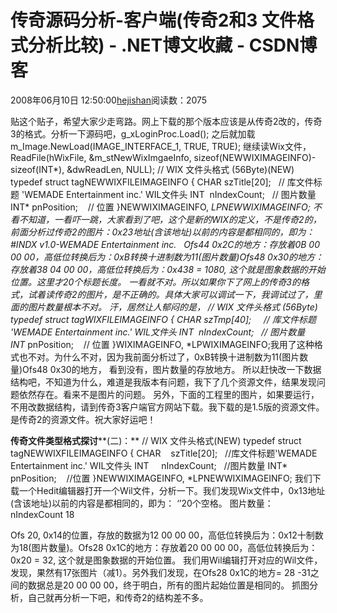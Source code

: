 
# 传奇源码分析-客户端(传奇2和3 文件格式分析比较) - .NET博文收藏 - CSDN博客


2008年06月10日 12:50:00[hejishan](https://me.csdn.net/hejishan)阅读数：2075


贴这个贴子，希望大家少走弯路。网上下载的那个版本应该是从传奇2改的，传奇3的格式。分析一下源码吧，g_xLoginProc.Load(); 之后就加载m_Image.NewLoad(IMAGE_INTERFACE_1, TRUE, TRUE);
继续读Wix文件，
ReadFile(hWixFile, &m_stNewWixImgaeInfo, sizeof(NEWWIXIMAGEINFO)-sizeof(INT*), &dwReadLen, NULL);
// WIX 文件头格式 (56Byte)(NEW)
typedef struct tagNEWWIXFILEIMAGEINFO
{
CHAR szTitle[20];   // 库文件标题 'WEMADE Entertainment inc.' WIL文件头
INT  nIndexCount;   // 图片数量
INT* pnPosition;    // 位置
}NEWWIXIMAGEINFO, *LPNEWWIXIMAGEINFO;
不看不知道，一看吓一跳，大家看到了吧，这个是新的WIX的定义，不是传奇2的，前面分析过传奇2的图片：0x23地址(含该地址)以前的内容是都相同的，即为：\#INDX v1.0-WEMADE Entertainment inc.   Ofs44 0x2C的地方：存放着0B 00 00 00，高低位转换后为：0xB转换十进制数为11(图片数量)Ofs48 0x30的地方：存放着38 04 00 00，高低位转换后为：0x438 = 1080, 这个就是图象数据的开始位置。这里才20个标题长度。 一看就不对。所以如果你下了网上的传奇3的格式，试着读传奇2的图片，是不正确的。具体大家可以调试一下，我调试过了，里面的图片数量根本不对。
汗，居然让人郁闷的是， // WIX 文件头格式 (56Byte)
typedef struct tagWIXFILEIMAGEINFO
{
CHAR szTmp[40];     // 库文件标题 'WEMADE Entertainment inc.' WIL文件头
INT  nIndexCount;   // 图片数量
INT* pnPosition;    // 位置
}WIXIMAGEINFO, *LPWIXIMAGEINFO;我用了这种格式也不对。为什么不对，因为我前面分析过了，0xB转换十进制数为11(图片数量)Ofs48 0x30的地方， 看到没有，图片数量的存放地方。 所以赶快改一下数据结构吧，不知道为什么，难道是我版本有问题，我下了几个资源文件，结果发现问题依然存在。看来不是图片的问题。
另外，下面的工程里的图片，如果要运行，不用改数据结构，请到传奇3客户端官方网站下载。我下载的是1.5版的资源文件。 是传奇2的资源文件。祝大家好运吧！



**传奇文件类型格式探讨****(二)：**
// WIX 文件头格式(NEW)
typedef struct tagNEWWIXFILEIMAGEINFO
{
CHAR    szTitle[20];   //库文件标题'WEMADE Entertainment inc.' WIL文件头
INT     nIndexCount;   //图片数量
INT*    pnPosition;    //位置
}NEWWIXIMAGEINFO, *LPNEWWIXIMAGEINFO;
我们下载一个Hedit编辑器打开一个Wil文件，分析一下。我们发现Wix文件中，0x13地址(含该地址)以前的内容是都相同的，即为： ‘’20个空格。
图片数量：nIndexCount 18

Ofs 20, 0x14的位置，存放的数据为12 00 00 00，高低位转换后为：0x12十制数为18(图片数量)。Ofs28 0x1C的地方：存放着20 00 00 00，高低位转换后为：0x20 = 32, 这个就是图象数据的开始位置。
我们用Wil编辑打开对应的Wil文件，发现，果然有17张图片（减1）。另外我们发现，在Ofs28 0x1C的地方= 28 -31之间的数据总是20 00 00 00，终于明白，所有的图片起始位置是相同的。
抓图分析，自己就再分析一下吧，和传奇2的结构差不多。






